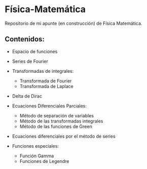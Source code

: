 # Física-Matemática
Repositorio de mi apunte (en construcción) de Física Matemática.

## Contenidos:

* Espacio de funciones

* Series de Fourier

* Transformadas de integrales: 

  - Transformada de Fourier
  - Transformada de Laplace
  
* Delta de Dirac

* Ecuaciones Diferenciales Parciales: 

  - Método de separación de variables
  - Método de las transformadas integrales
  - Método de las funciones de Green
  
* Ecuaciones diferenciales por el método de series

* Funciones especiales:

  - Función Gamma
  - Funciones de Legendre
